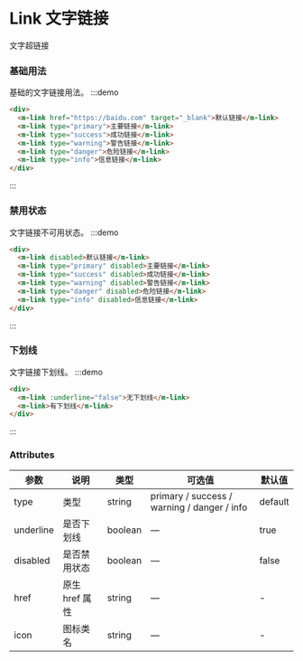 # Link 文字链接

文字超链接

### 基础用法
基础的文字链接用法。
:::demo
```html
<div>
  <m-link href="https://baidu.com" target="_blank">默认链接</m-link>
  <m-link type="primary">主要链接</m-link>
  <m-link type="success">成功链接</m-link>
  <m-link type="warning">警告链接</m-link>
  <m-link type="danger">危险链接</m-link>
  <m-link type="info">信息链接</m-link>
</div>
```
:::

### 禁用状态
文字链接不可用状态。
:::demo
```html
<div>
  <m-link disabled>默认链接</m-link>
  <m-link type="primary" disabled>主要链接</m-link>
  <m-link type="success" disabled>成功链接</m-link>
  <m-link type="warning" disabled>警告链接</m-link>
  <m-link type="danger" disabled>危险链接</m-link>
  <m-link type="info" disabled>信息链接</m-link>
</div>
```
:::

### 下划线
文字链接下划线。
:::demo
```html
<div>
  <m-link :underline="false">无下划线</m-link>
  <m-link>有下划线</m-link>
</div>
```
:::


### Attributes

| 参数           | 说明                           | 类型      | 可选值                               | 默认值  |
| -------------- | ------------------------------ | --------- | ------------------------------------ | ------- |
| type           | 类型                   | string  | primary / success / warning / danger / info | default |
| underline      | 是否下划线                         | boolean | —                                    | true    |
| disabled       | 是否禁用状态                       | boolean | —                                    | false   |
| href           | 原生 href 属性                     | string  | —                                    | -       |
| icon           | 图标类名                       | string  | —                                    | -       |
